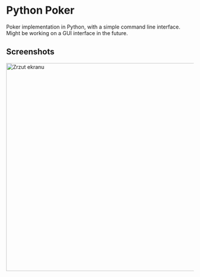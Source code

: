 # Python Poker

Poker implementation in Python, with a simple command line interface.
Might be working on a GUI interface in the future.  

## Screenshots

<img width="560" alt="Zrzut ekranu" src="https://github.com/BtNowakowski/python_poker/assets/107316656/81b2a2f0-c9a7-40bc-8fa1-532cb68cfe23">
